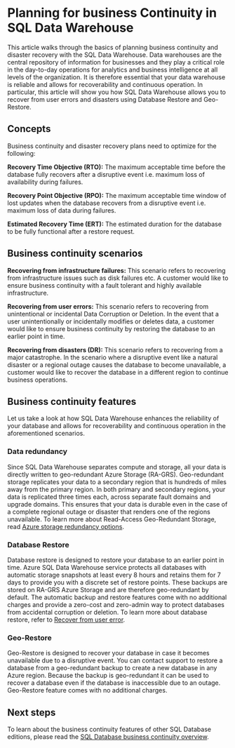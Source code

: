 <properties
   pageTitle="Planning for business continuity in SQL Data Warehouse | Microsoft Azure"
   description="Overview of business continuity in SQL Data Warehouse. "
   services="sql-data-warehouse"
   documentationCenter="NA"
   authors="sahaj08"
   manager="barbkess"
   editor=""/>

<tags
   ms.service="sql-data-warehouse"
   ms.devlang="NA"
   ms.topic="article"
   ms.tgt_pltfrm="NA"
   ms.workload="data-services"
   ms.date="09/22/2015"
   ms.author="sahajs"/>


# Planning for business Continuity in SQL Data Warehouse

This article walks through the basics of planning business continuity and disaster recovery with the SQL Data Warehouse. Data warehouses are the central repository of information for businesses and they play a critical role in the day-to-day operations for analytics and business intelligence at all levels of the organization. It is therefore essential that your data warehouse is reliable and allows for recoverability and continuous operation. In particular, this article will show you how SQL Data Warehouse allows you to recover from user errors and disasters using Database Restore and Geo-Restore.

## Concepts

Business continuity and disaster recovery plans need to optimize for the following:

**Recovery Time Objective (RTO):** The maximum acceptable time before the database fully recovers after a disruptive event i.e. maximum loss of availability during failures.

**Recovery Point Objective (RPO):** The maximum acceptable time window of lost updates when the database recovers from a disruptive event i.e. maximum loss of data during failures.

**Estimated Recovery Time (ERT):** The estimated duration for the database to be fully functional after a restore request.

## Business continuity scenarios

**Recovering from infrastructure failures:** This scenario refers to recovering from infrastructure issues such as disk failures etc. A customer would like to ensure business continuity with a fault tolerant and highly available infrastructure.

**Recovering from user errors:** This scenario refers to recovering from unintentional or incidental Data Corruption or Deletion. In the event that a user unintentionally or incidentally modifies or deletes data, a customer would like to ensure business continuity by restoring the database to an earlier point in time.

**Recovering from disasters (DR):** This scenario refers to recovering from a major catastrophe. In the scenario where a disruptive event like a natural disaster or a regional outage causes the database to become unavailable, a customer would like to recover the database in a different region to continue business operations.


## Business continuity features

Let us take a look at how SQL Data Warehouse enhances the reliability of your database and allows for recoverability and continuous operation in the aforementioned scenarios. 


### Data redundancy

Since SQL Data Warehouse separates compute and storage, all your data is directly written to geo-redundant Azure Storage (RA-GRS). Geo-redundant storage replicates your data to a secondary region that is hundreds of miles away from the primary region. In both primary and secondary regions, your data is replicated three times each, across separate fault domains and upgrade domains. This ensures that your data is durable even in the case of a complete regional outage or disaster that renders one of the regions unavailable. To learn more about Read-Access Geo-Redundant Storage, read [Azure storage redundancy options][].

### Database Restore

Database restore is designed to restore your database to an earlier point in time. Azure SQL Data Warehouse service protects all databases with automatic storage snapshots at least every 8 hours and retains them for 7 days to provide you with a discrete set of restore points. These backups are stored on RA-GRS Azure Storage and are therefore geo-redundant by default. The automatic backup and restore features come with no additional charges and provide a zero-cost and zero-admin way to protect databases from accidental corruption or deletion. To learn more about database restore, refer to [Recover from user error][].

### Geo-Restore

Geo-Restore is designed to recover your database in case it becomes unavailable due to a disruptive event. You can contact support to restore a database from a geo-redundant backup to create a new database in any Azure region. Because the backup is geo-redundant it can be used to recover a database even if the database is inaccessible due to an outage. Geo-Restore feature comes with no additional charges.


## Next steps
To learn about the business continuity features of other SQL Database editions, please read the [SQL Database business continuity overview][].

<!--Image references-->

<!--Article references-->
[business continuity overview]: ../sql-database/sql-database-business-continuity.md
[Finalize a recovered database]: ../sql-database/sql-database-recovered-finalize.md
[Azure storage redundancy options]: storage-redundancy/#read-access-geo-redundant-storage-ra-grs.md
[SQL Database business continuity overview]: ../sql-database/sql-database-business-continuity.md
[Recover from user error]: sql-data-warehouse-business-continuity-recover-from-user-error.md

<!--MSDN references-->
[Create database restore request]: http://msdn.microsoft.com/library/azure/dn509571.aspx
[Database operation status]: http://msdn.microsoft.com/library/azure/dn720371.aspx
[Get restorable dropped database]: http://msdn.microsoft.com/library/azure/dn509574.aspx
[List restorable dropped databases]: http://msdn.microsoft.com/library/azure/dn509562.aspx

<!--Other Web references-->


